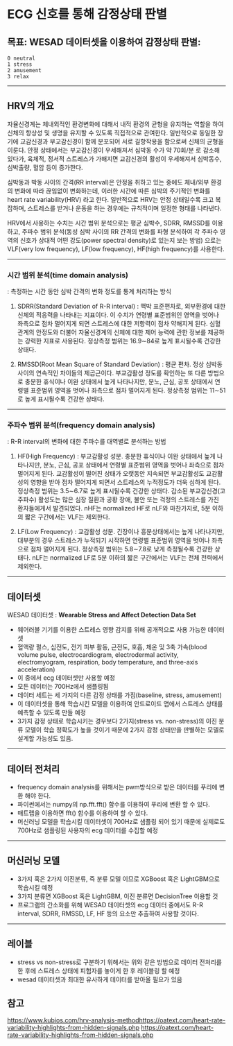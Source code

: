 # ECG 신호를 통해 감정상태 판별

## 목표: WESAD 데이터셋을 이용하여 감정상태 판별:

    0 neutral
    1 stress
    2 amusement
    3 relax


*** 
## HRV의 개요

자율신경계는 체내외적인 환경변화에 대해서 내적 환경의 균형을 유지하는 역할을 하여 신체의 항상성 및 생명을 유지할 수 있도록 직접적으로 관여한다. 일반적으로 동일한 장기에 교감신경과 부교감신경이 함께 분포되어 서로 길항작용을 함으로써 신체의 균형을 이룬다. 안정 상태에서는 부교감신경이 우세해져서 심박동 수가 약 70회/분 로 감소해 있다가, 육체적, 정서적 스트레스가 가해지면 교감신경의 활성이 우세해져서 심박동수, 심박출량, 혈압 등이 증가한다.

심박동과 박동 사이의 간격(RR interval)은 안정을 취하고 있는 중에도 체내/외부 환경의 변화에 따라 끊임없이 변화하는데, 이러한 시간에 따른 심박의 주기적인 변화를 heart rate variability(HRV) 라고 한다. 일반적으로 HRV는 안정 상태일수록 크고 복잡하며, 스트레스를 받거나 운동을 하는 경우에는 규칙적이며 일정한 형태를 나타낸다. 

HRV에서 사용하는 수치는 시간 범위 분석으로는 평균 심박수, SDRR, RMSSD를 이용하고, 주파수 범위 분석(동성 심박 사이의 RR 간격의 변화를 파형 분석하여 각 주파수 영역의 신호가 상대적 어떤 강도(power spectral density)로 있는지 보는 방법) 으로는 VLF(very low frequency), LF(low frequency), HF(high frequency)를 사용한다. 


*** 
### 시간 범위 분석(time domain analysis)

: 측정하는 시간 동안 심박 간격의 변화 정도를 통계 처리하는 방식

1. SDRR(Standard Deviation of R-R interval) : 맥박 표준편차로, 외부환경에 대한 신체의 적응력을 나타내는 지표이다. 이 수치가 연령별 표준범위인 영역을 벗어나 좌측으로 점차 멀어지게 되면 스트레스에 대한 저항력이 점차 약해지게 된다.  심혈관계의 안정도와 더불어 자율신경계의 신체에 대한 제어 능력에 관한 정보를 제공하는 강력한 지표로 사용된다. 정상측정 범위는 16.9∼84로 높게 표시될수록 건강한 상태다.

2. RMSSD(Root Mean Square of Standard Deviation) : 평균 편차. 정상 심박동 사이의 연속적인 차이들의 제곱근이다. 부교감활성 정도를 확인하는 또 다른 방법으로 충분한 휴식이나 이완 상태에서 높게 나타나지만, 분노, 근심, 공포 상태에서 연령별 표준범위 영역을 벗어나 좌측으로 점차 멀어지게 된다. 정상측정 범위는 11∼51로 높게 표시될수록 건강한 상태다.

    
*** 
### 주파수 범위 분석(frequency domain analysis)

: R-R interval의 변화에 대한 주파수를 대역별로 분석하는 방법 

1. HF(High Frequency) : 부교감활성 성분. 충분한 휴식이나 이완 상태에서 높게 나타나지만, 분노, 근심, 공포 상태에서 연령별 표준범위 영역을 벗어나 좌측으로 점차 멀어지게 된다. 교감활성이 떨어진 상태가 오랫동안 지속되면 부교감활성도 교감활성의 영향을 받아 점차 떨어지게 되면서 스트레스의 누적정도가 더욱 심하게 된다. 정상측정 범위는 3.5∼6.7로 높게 표시될수록 건강한 상태다. 감소된 부교감신경(고주파수) 활성도는 많은 심장 질환과 공황 장애, 불안 또는 걱정의 스트레스를 가진 환자들에게서 발견되었다. nHF는 normalized HF로 nLF와 마찬가지로, 5분 이하의 짧은 구간에서는 VLF는 제외한다.

    
2. LF(Low Frequency) : 교감활성 성분. 긴장이나 흥분상태에서는 높게 나타나지만, 대부분의 경우 스트레스가 누적되기 시작하면 연령별 표준범위 영역을 벗어나 좌측으로 점차 멀어지게 된다. 정상측정 범위는 5.8∼7.8로 낮게 측정될수록 건강한 상태다. nLF는 normalized LF로 5분 이하의 짧은 구간에서는 VLF는 전체 전력에서 제외한다.
    

*** 
## 데이터셋
    
WESAD 데이터셋 : **Wearable Stress and Affect Detection Data Set**
    
- 웨어러블 기기를 이용한 스트레스 영향 감지를 위해 공개적으로 사용 가능한 데이터셋
- 혈액량 펄스, 심전도, 전기 피부 활동, 근전도, 호흡, 체온 및 3축 가속(blood volume pulse, electrocardiogram, electrodermal activity, electromyogram, respiration, body temperature, and three-axis acceleration)
- 이 중에서 ecg 데이터셋만 사용할 예정
- 모든 데이터는 700Hz에서 샘플링됨
- 데이터 세트는 세 가지의 다른 감정 상태를 가짐(baseline, stress, amusement)
- 이 데이터셋을 통해 학습시킨 모델을 이용하여 안드로이드 앱에서 스트레스 상태를 예측할 수 있도록 만들 예정
- 3가지 감정 상태로 학습시키는 경우보다 2가지(stress vs. non-stress)의 이진 분류 모델이 학습 정확도가 높을 것이기 때문에 2가지 감정 상태만을 판별하는 모델로 설계할 가능성도 있음.

*** 
## 데이터 전처리
    
- frequency domain analysis를 위해서는 pwm방식으로 받은 데이터를 푸리에 변환 해야 한다.
- 파이썬에서는 numpy의 np.fft.fft() 함수를 이용하여 푸리에 변환 할 수 있다.
- 매트랩을 이용하면 fft() 함수를 이용하여 할 수 있다.
- 머신러닝 모델을 학습시킬 데이터셋이 700Hz로 샘플링 되어 있기 때문에 실제로도 700Hz로 샘플링된 사용자의 ecg 데이터를 수집할 예정
    

*** 
## 머신러닝 모델

- 3가지 혹은 2가지 이진분류, 즉 분류 모델 이므로 XGBoost 혹은 LightGBM으로 학습시킬 예정
- 3가지 분류면 XGBoost 혹은 LightGBM, 이진 분류면 DecisionTree 이용할 것
- 프로그램의 간소화를 위해 WESAD 데이터셋의  ecg 데이터 중에서도 R-R interval, SDRR, RMSSD, LF, HF 등의 요소만 추출하여 사용할 것이다.

*** 
## 레이블

- stress vs non-stress로 구분하기 위해서는 위와 같은 방법으로 데이터 전처리를 한 후에  스트레스 상태에 피험자를 놓이게 한 후 레이블링 할 예정
- wesad 데이터셋과 최대한 유사하게 데이터를 받아올 필요가 있음



## 참고

https://www.kubios.com/hrv-analysis-methodhttps://oatext.com/heart-rate-variability-highlights-from-hidden-signals.php
https://oatext.com/heart-rate-variability-highlights-from-hidden-signals.php

